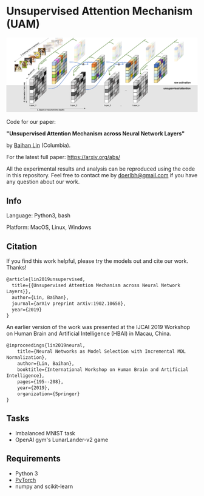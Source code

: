 # Unsupervised Attention Mechanism (UAM)


![Unsupervised Attention Mechanism](./img/unsuper_attention.png "Unsupervised Attention Mechanism")

 

Code for our paper: 

**"Unsupervised Attention Mechanism across Neural Network Layers"** 

by [Baihan Lin](http://www.columbia.edu/~bl2681/) (Columbia). 



For the latest full paper: https://arxiv.org/abs/

All the experimental results and analysis can be reproduced using the code in this repository. Feel free to contact me by doerlbh@gmail.com if you have any question about our work.


## Info

Language: Python3, bash


Platform: MacOS, Linux, Windows


## Citation

If you find this work helpful, please try the models out and cite our work. Thanks!

    @article{lin2019unsupervised,
      title={{Unsupervised Attention Mechanism across Neural Network Layers}},
      author={Lin, Baihan},
      journal={arXiv preprint arXiv:1902.10658},
      year={2019}
    }

  
An earlier version of the work was presented at the IJCAI 2019 Workshop on Human Brain and Artificial Intelligence (HBAI) in Macau, China.  
  
    @inproceedings{lin2019neural,
    	title={Neural Networks as Model Selection with Incremental MDL Normalization},
    	author={Lin, Baihan},
    	booktitle={International Workshop on Human Brain and Artificial Intelligence},
    	pages={195--208},
    	year={2019},
    	organization={Springer}
    }




## Tasks

* Imbalanced MNIST task
* OpenAI gym's LunarLander-v2 game



## Requirements

* Python 3
* [PyTorch](http://pytorch.org/)
* numpy and scikit-learn


